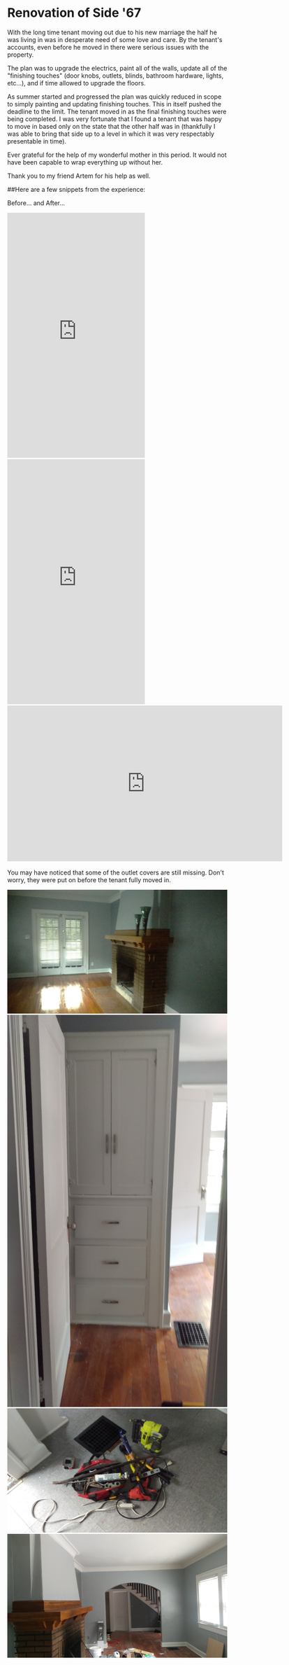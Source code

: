 # Renovation of Side '67

With the long time tenant moving out due to his new marriage the half he was living in was in desperate need of some love and care. By the tenant's accounts, even before he moved in there were serious issues with the property.

The plan was to upgrade the electrics, paint all of the walls, update all of the "finishing touches" (door knobs, outlets, blinds, bathroom hardware, lights, etc...), and if time allowed to upgrade the floors.

As summer started and progressed the plan was quickly reduced in scope to simply painting and updating finishing touches. This in itself pushed the deadline to the limit. The tenant moved in as the final finishing touches were being completed. I was very fortunate that I found a tenant that was happy to move in based only on the state that the other half was in (thankfully I was able to bring that side up to a level in which it was very respectably presentable in time).

Ever grateful for the help of my wonderful mother in this period. It would not have been capable to wrap everything up without her.

Thank you to my friend Artem for his help as well.

##Here are a few snippets from the experience:


Before... and After...

<iframe height="560" width="315" src="https://www.youtube-nocookie.com/embed/O2997UAsn94" frameborder="0" gesture="media" allow="encrypted-media" allowfullscreen></iframe>
<iframe width="315" height="560" src="https://www.youtube-nocookie.com/embed/kJe_PQ14iHM?rel=0" frameborder="0" gesture="media" allow="encrypted-media" allowfullscreen></iframe>
<iframe width="630" height="356" src="https://www.youtube-nocookie.com/embed/zNsviEC0f8U" frameborder="0" gesture="media" allow="encrypted-media" allowfullscreen></iframe>

You may have noticed that some of the outlet covers are still missing. Don't worry, they were put on before the tenant fully moved in.


![research_gif_larger][final]
![research_gif_larger][closet]
![research_gif_larger][tools]
![research_gif_larger][mid]



[mid]: /_material/other/Side_67_Reno/mid.jpg
[closet]: /_material/other/Side_67_Reno/closet.jpg
[final]: /_material/other/Side_67_Reno/final.jpg
[tools]: /_material/other/Side_67_Reno/tools.jpg
